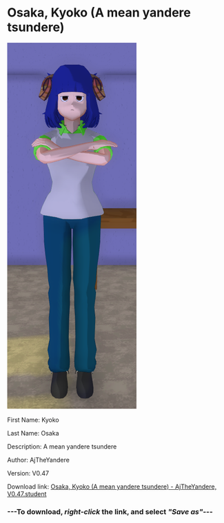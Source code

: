 # Osaka, Kyoko (A mean yandere tsundere)

<img src = "https://raw.githubusercontent.com/Arbiter1223/Daigaku-Gurashi-Custom-Students/master/Students/Files/Osaka%2C%20Kyoko%20(A%20mean%20yandere%20tsundere).png">

First Name: Kyoko

Last Name: Osaka

Description: A mean yandere tsundere

Author: AjTheYandere

Version: V0.47

Download link: <a href="https://raw.githubusercontent.com/Arbiter1223/Daigaku-Gurashi-Custom-Students/master/Students/Files/Osaka%2C%20Kyoko%20(A%20mean%20yandere%20tsundere)%20-%20AjTheYandere%2C%20V0.47.student">Osaka, Kyoko (A mean yandere tsundere) - AjTheYandere, V0.47.student</a>

### ---**To download, _right-click_ the link, and select _"Save as"_**---
